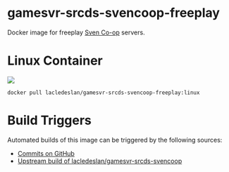 # gamesvr-srcds-svencoop-freeplay
Docker image for freeplay [Sven Co-op](http://www.svencoop.com/) servers.

# Linux Container
[![](https://images.microbadger.com/badges/image/lacledeslan/gamesvr-srcds-svencoop-freeplay:linux.svg)](https://microbadger.com/images/lacledeslan/gamesvr-srcds-svencoop-freeplay:linux "Get your own image badge on microbadger.com")
```
docker pull lacledeslan/gamesvr-srcds-svencoop-freeplay:linux
```

# Build Triggers
Automated builds of this image can be triggered by the following sources:
* [Commits on GitHub](https://github.com/LacledesLAN/gamesvr-srcds-svencoop-freeplay)
* [Upstream build of lacledeslan/gamesvr-srcds-svencoop](https://hub.docker.com/r/lacledeslan/gamesvr-srcds-svencoop/)
